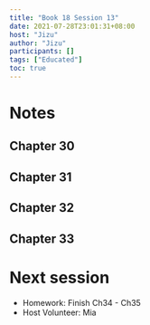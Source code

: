 ```yaml
---
title: "Book 18 Session 13"
date: 2021-07-28T23:01:31+08:00
host: "Jizu"
author: "Jizu"
participants: []
tags: ["Educated"]
toc: true
---
```


# Notes

## Chapter 30

## Chapter 31

## Chapter 32

## Chapter 33


# Next session

- Homework: Finish Ch34 - Ch35
- Host Volunteer: Mia
